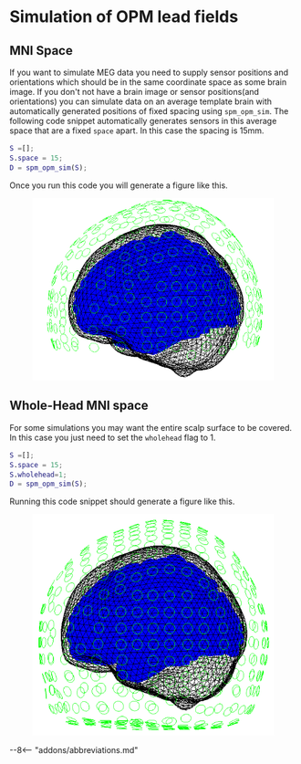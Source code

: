 # Simulation of OPM lead fields

## MNI Space
If you want to simulate MEG data you need to supply sensor positions and  orientations which should be in the same coordinate space as some brain image. If you don't not have a brain image or sensor positions(and orientations) you can simulate data on an average template brain with automatically generated positions of fixed spacing using `spm_opm_sim`. The following code snippet automatically generates sensors in this average space that are a fixed `space` apart. In this case the spacing is 15mm.

```matlab
S =[];  
S.space = 15;  
D = spm_opm_sim(S);  
```
Once you run this code you will generate a figure like this. 


<figure markdown>
  <div class="center">
    <img src="../../../assets/figures/opm/mni15.png" style="width:160mm" />
  </div>
</figure>



## Whole-Head MNI space
For some simulations you may want the entire scalp surface to be covered. In this case you just need to set the `wholehead` flag to 1.
```matlab
S =[];
S.space = 15;
S.wholehead=1;
D = spm_opm_sim(S);
```
Running this code snippet should generate a figure like this.


<figure markdown>
  <div class="center">
    <img src="../../../assets/figures/opm/mni15Whole.PNG" style="width:160mm" />
  </div>
</figure>


--8<-- "addons/abbreviations.md"

